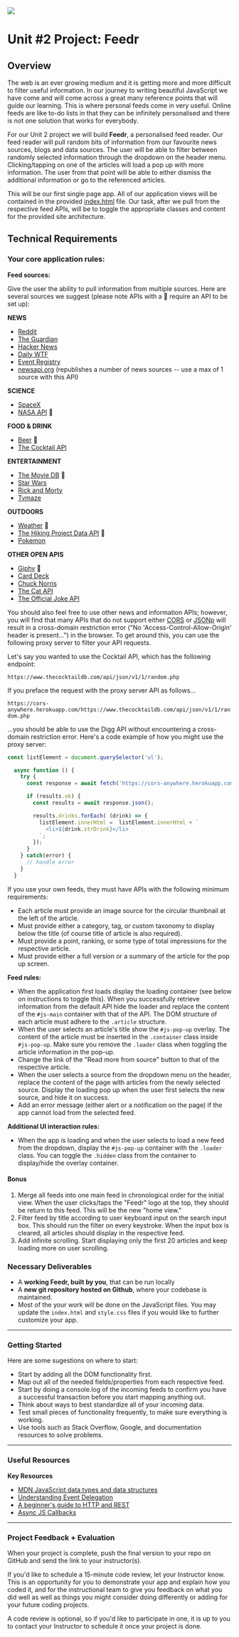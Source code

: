 ![](https://ga-dash.s3.amazonaws.com/production/assets/logo-9f88ae6c9c3871690e33280fcf557f33.png)

# Unit #2 Project: Feedr

## Overview

The web is an ever growing medium and it is getting more and more difficult to filter useful
information. In our journey to writing beautiful JavaScript we have come and will come across a
great many reference points that will guide our learning. This is where personal feeds come in
very useful. Online feeds are like to-do lists in that they can be infinitely personalised and
there is not one solution that works for everybody.

For our Unit 2 project we will build **Feedr**, a personalised feed reader. Our feed reader will
pull random bits of information from our favourite news sources, blogs and data sources. The user
will be able to filter between randomly selected information through the dropdown on the header menu.
Clicking/tapping on one of the articles will load a pop up with more information. The user from that
point will be able to either dismiss the additional information or go to the referenced articles.

This will be our first single page app. All of our application views will be
contained in the provided [index.html](index.html) file. Our task, after we pull from the
respective feed APIs, will be to toggle the appropriate classes and content for
the provided site architecture.

## Technical Requirements

### Your core application rules:

**Feed sources:**

Give the user the ability to pull information from multiple sources. Here are several sources we suggest
(please note APIs with a 🔑 require an API to be set up):

**NEWS**

- [Reddit](https://www.reddit.com/dev/api)
- [The Guardian](https://open-platform.theguardian.com/access/)
- [Hacker News](https://github.com/HackerNews/API)
- [Daily WTF](https://thedailywtf.com/articles/tdwtf-api)
- [Event Registry](https://eventregistry.org)
- [newsapi.org](https://newsapi.org) (republishes a number of news sources -- use a max of 1 source with this API)

**SCIENCE**

- [SpaceX](https://docs.spacexdata.com/?version=latest)
- [NASA API](https://api.nasa.gov/) 🔑

**FOOD & DRINK**

- [Beer](https://www.brewerydb.com/developers) 🔑
- [The Cocktail API](https://www.thecocktaildb.com/)

**ENTERTAINMENT**

- [The Movie DB](https://www.themoviedb.org/documentation/api) 🔑
- [Star Wars](https://swapi.dev/)
- [Rick and Morty](https://rickandmortyapi.com/documentation/#rest)
- [Tvmaze](https://www.tvmaze.com/api)

**OUTDOORS**

- [Weather](https://openweathermap.org/api) 🔑
- [The Hiking Project Data API](https://www.hikingproject.com/data) 🔑
- [Pokemon](http://pokeapi.co/)

**OTHER OPEN APIS**

- [Giphy](https://developers.giphy.com/) 🔑
- [Card Deck](https://deckofcardsapi.com/)
- [Chuck Norris](http://www.icndb.com/)
- [The Cat API](https://thecatapi.com/)
- [The Official Joke API](https://official-joke-api.appspot.com/random_ten)

You should also feel free to use other news and information APIs; however, you will find that many APIs that do not support either [CORS](https://en.wikipedia.org/wiki/Cross-origin_resource_sharing) or [JSONp](https://en.wikipedia.org/wiki/JSONP) will result in a cross-domain restriction error ("No 'Access-Control-Allow-Origin' header is present...") in the browser. To get around this, you can use the following proxy server to filter your API requests.

Let's say you wanted to use the Cocktail API, which has the following endpoint:

`https://www.thecocktaildb.com/api/json/v1/1/random.php`

If you preface the request with the proxy server API as follows...

`https://cors-anywhere.herokuapp.com/https://www.thecocktaildb.com/api/json/v1/1/random.php`

...you should be able to use the Digg API without encountering a cross-domain restriction error. Here's a code example of how you might use the proxy server:

```js
const listElement = document.querySelector('ul');

  async function () {
    try {
      const response = await fetch('https://cors-anywhere.herokuapp.com/https://www.thecocktaildb.com/api/json/v1/1/random.php')

      if (results.ok) {
        const results = await response.json();

        results.drinks.forEach( (drink) => {
          listElement.innerHtml =  listElement.innerHtml + `
            <li>${drink.strDrink}</li>
          `;
        });
      }
    } catch(error) {
      // handle error
    }
  }

```

If you use your own feeds, they must have APIs with the following minimum
requirements:

- Each article must provide an image source for the circular thumbnail at the
  left of the article.
- Must provide either a category, tag, or custom taxonomy to display below the
  title (of course title of article is also required).
- Must provide a point, ranking, or some type of total impressions for the
  respective article.
- Must provide either a full version or a summary of the article for the pop up
  screen.

**Feed rules:**

- When the application first loads display the loading container (see below on
  instructions to toggle this). When you successfully retrieve information from
  the default API hide the loader and replace the content of the `#js-main`
  container with that of the API. The DOM structure of each article must adhere
  to the `.article` structure.
- When the user selects an article's title show the `#js-pop-up` overlay. The
  content of the article must be inserted in the `.container` class inside
  `#js-pop-up`. Make sure you remove the `.loader` class when toggling the article
  information in the pop-up.
- Change the link of the "Read more from source" button to that of the
  respective article.
- When the user selects a source from the dropdown menu on the header, replace
  the content of the page with articles from the newly selected source. Display
  the loading pop up when the user first selects the new source, and hide it on
  success.
- Add an error message (either alert or a notification on the page) if the app
  cannot load from the selected feed.

**Additional UI interaction rules:**

- When the app is loading and when the user selects to load a new feed
  from the dropdown, display the `#js-pop-up` container with the `.loader` class.
  You can toggle the `.hidden` class from the container to display/hide the
  overlay container.

#### Bonus

1. Merge all feeds into one main feed in chronological order for the initial
   view. When the user clicks/taps the "Feedr" logo at the top, they should be
   return to this feed. This will be the new "home view."
2. Filter feed by title according to user keyboard input on the search input
   box. This should run the filter on every keystroke. When the input box is
   cleared, all articles should display in the respective feed.
3. Add infinite scrolling. Start displaying only the first 20 articles and keep
   loading more on user scrolling.

### Necessary Deliverables

- A **working Feedr, built by you**, that can be run locally
- A **new git repository hosted on Github**, where your codebase is maintained.
- Most of the your work will be done on the JavaScript files. You may update
  the `index.html` and `style.css` files if you would like to further customize your
  app.

---

### Getting Started

Here are some sugestions on where to start:

- Start by adding all the DOM functionality first.
- Map out all of the needed fields/properties from each respective feed.
- Start by doing a console.log of the incoming feeds to confirm you have a
  successful transaction before you start mapping anything out.
- Think about ways to best standardize all of your incoming data.
- Test small pieces of functionality frequently, to make sure everything is
  working.
- Use tools such as Stack Overflow, Google, and documentation resources to solve
  problems.

---

### Useful Resources

**Key Resources**

- [MDN JavaScript data types and data structures](https://developer.mozilla.org/en-US/docs/Web/JavaScript/Data_structures)
- [Understanding Event Delegation](http://learn.jquery.com/events/event-delegation/)
- [A beginner's guide to HTTP and REST](http://code.tutsplus.com/tutorials/a-beginners-guide-to-http-and-rest--net-16340)
- [Async JS Callbacks](http://sporto.github.io/blog/2012/12/09/callbacks-listeners-promises/)

---

### Project Feedback + Evaluation

When your project is complete, push the final version to your repo on GitHub and send the link to your instructor(s).

If you'd like to schedule a 15-minute code review, let your Instructor know. This is an opportunity for you to demonstrate your app and explain how you coded it, and for the instructional team to give you feedback on what you did well as well as things you might consider doing differently or adding for your future coding projects.

A code review is optional, so if you'd like to participate in one, it is up to you to contact your Instructor to schedule it once your project is done.
